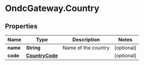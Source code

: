 # OndcGateway.Country

## Properties
Name | Type | Description | Notes
------------ | ------------- | ------------- | -------------
**name** | **String** | Name of the country | [optional] 
**code** | [**CountryCode**](CountryCode.md) |  | [optional] 
